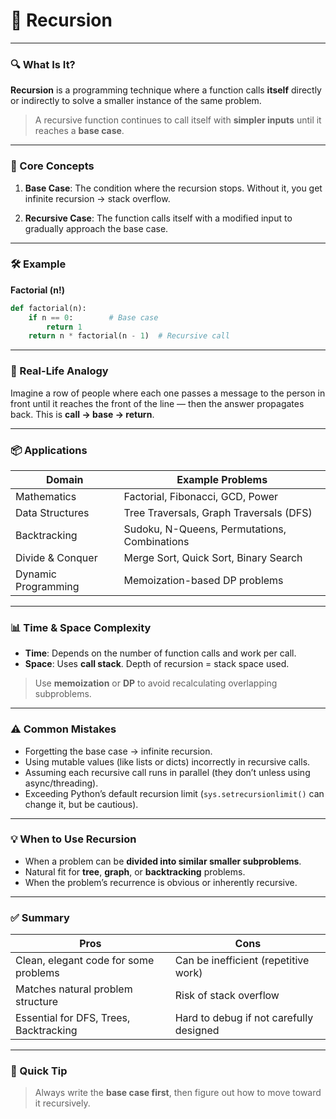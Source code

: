 # 📘 Recursion

---

### 🔍 What Is It?

**Recursion** is a programming technique where a function calls **itself** directly or indirectly to solve a smaller instance of the same problem.

> A recursive function continues to call itself with **simpler inputs** until it reaches a **base case**.

---

### 🧠 Core Concepts

1. **Base Case**:
   The condition where the recursion stops. Without it, you get infinite recursion → stack overflow.

2. **Recursive Case**:
   The function calls itself with a modified input to gradually approach the base case.

---

### 🛠 Example

**Factorial (n!)**

```python
def factorial(n):
    if n == 0:        # Base case
        return 1
    return n * factorial(n - 1)  # Recursive call
```

---

### 📌 Real-Life Analogy

Imagine a row of people where each one passes a message to the person in front until it reaches the front of the line — then the answer propagates back. This is **call → base → return**.

---

### 📦 Applications

| Domain              | Example Problems                             |
| ------------------- | -------------------------------------------- |
| Mathematics         | Factorial, Fibonacci, GCD, Power             |
| Data Structures     | Tree Traversals, Graph Traversals (DFS)      |
| Backtracking        | Sudoku, N-Queens, Permutations, Combinations |
| Divide & Conquer    | Merge Sort, Quick Sort, Binary Search        |
| Dynamic Programming | Memoization-based DP problems                |

---

### 📊 Time & Space Complexity

- **Time**: Depends on the number of function calls and work per call.
- **Space**: Uses **call stack**. Depth of recursion = stack space used.

> Use **memoization** or **DP** to avoid recalculating overlapping subproblems.

---

### ⚠️ Common Mistakes

- Forgetting the base case → infinite recursion.
- Using mutable values (like lists or dicts) incorrectly in recursive calls.
- Assuming each recursive call runs in parallel (they don’t unless using async/threading).
- Exceeding Python’s default recursion limit (`sys.setrecursionlimit()` can change it, but be cautious).

---

### 💡 When to Use Recursion

- When a problem can be **divided into similar smaller subproblems**.
- Natural fit for **tree**, **graph**, or **backtracking** problems.
- When the problem’s recurrence is obvious or inherently recursive.

---

### ✅ Summary

| Pros                                   | Cons                                    |
| -------------------------------------- | --------------------------------------- |
| Clean, elegant code for some problems  | Can be inefficient (repetitive work)    |
| Matches natural problem structure      | Risk of stack overflow                  |
| Essential for DFS, Trees, Backtracking | Hard to debug if not carefully designed |

---

### 📝 Quick Tip

> Always write the **base case first**, then figure out how to move toward it recursively.
